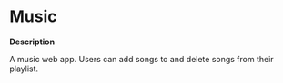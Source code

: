 # Music

**Description**

A music web app. Users can add songs to and delete songs from their playlist.

